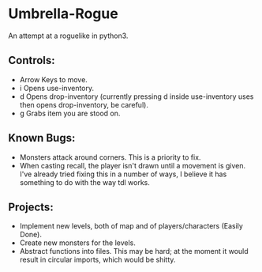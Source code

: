 # Umbrella-Rogue
An attempt at a roguelike in python3.  

## Controls:  
- Arrow Keys to move.  
- i Opens use-inventory.  
- d Opens drop-inventory (currently pressing d inside use-inventory uses then opens drop-inventory, be careful).  
- g Grabs item you are stood on.  

## Known Bugs:  
- Monsters attack around corners. This is a priority to fix.  
- When casting recall, the player isn't drawn until a movement is given. I've already tried fixing this in a number of ways, I believe it has something to do with the way tdl works.  

## Projects:  
- Implement new levels, both of map and of players/characters (Easily Done).  
- Create new monsters for the levels.  
- Abstract functions into files. This may be hard; at the moment it would result in circular imports, which would be shitty.  
